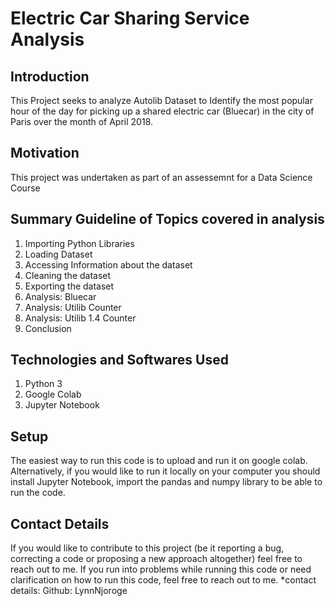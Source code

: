 # Electric Car Sharing Service Analysis 

## Introduction
This Project seeks to analyze Autolib Dataset to Identify the most popular hour of the day for picking up a shared electric car (Bluecar) in the city of Paris over the month of April 2018.

## Motivation
This project was undertaken as part of an assessemnt for a Data Science Course

## Summary Guideline of Topics covered in analysis
1. Importing Python Libraries
2. Loading Dataset
3. Accessing Information about the dataset
4. Cleaning the dataset
5. Exporting the dataset
6. Analysis: Bluecar
7. Analysis: Utilib Counter
8. Analysis: Utilib 1.4 Counter
9. Conclusion

## Technologies and Softwares Used
1. Python 3
2. Google Colab
3. Jupyter Notebook

## Setup
The easiest way to run this code is to upload and run it on google colab.
Alternatively, if you would like to run it locally on your computer you should install Jupyter Notebook, import the pandas and numpy library to be able to run the code.

## Contact Details
If you would like to contribute to this project (be it reporting a bug, correcting a code or proposing a new approach altogether) feel free to reach out to me.
If you run into problems while running this code or need clarification on how to run this code, feel free to reach out to me.
*contact details: Github: LynnNjoroge
